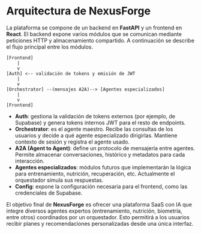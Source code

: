# Arquitectura de NexusForge

La plataforma se compone de un backend en **FastAPI** y un frontend en **React**. El backend expone varios módulos que se comunican mediante peticiones HTTP y almacenamiento compartido. A continuación se describe el flujo principal entre los módulos.

```
[Frontend]
    |
    v
[Auth] <-- validación de tokens y emisión de JWT
    |
    v
[Orchestrator] --(mensajes A2A)--> [Agentes especializados]
    |
    v
[Frontend]
```

- **Auth**: gestiona la validación de tokens externos (por ejemplo, de Supabase) y genera tokens internos JWT para el resto de endpoints.
- **Orchestrator**: es el agente maestro. Recibe las consultas de los usuarios y decide a qué agente especializado dirigirlas. Mantiene contexto de sesión y registra el agente usado.
- **A2A (Agent to Agent)**: define un protocolo de mensajería entre agentes. Permite almacenar conversaciones, histórico y metadatos para cada interacción.
- **Agentes especializados**: módulos futuros que implementarán la lógica para entrenamiento, nutrición, recuperación, etc. Actualmente el orquestador simula sus respuestas.
- **Config**: expone la configuración necesaria para el frontend, como las credenciales de Supabase.

El objetivo final de **NexusForge** es ofrecer una plataforma SaaS con IA que integre diversos agentes expertos (entrenamiento, nutrición, biometría, entre otros) coordinados por un orquestador. Esto permitirá a los usuarios recibir planes y recomendaciones personalizadas desde una única interfaz.
